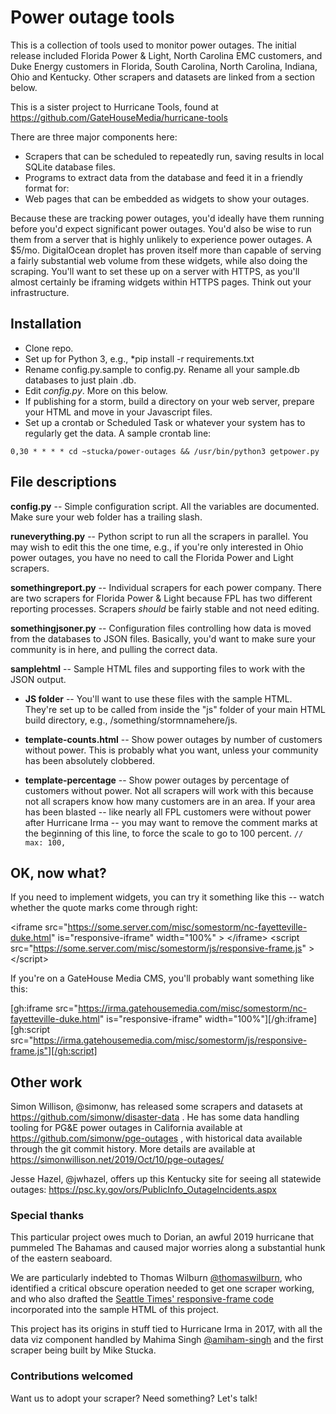 
# Power outage tools

This is a collection of tools used to monitor power outages. The initial release included Florida Power & Light, North Carolina EMC customers, and Duke Energy customers in Florida, South Carolina, North Carolina, Indiana, Ohio and Kentucky. Other scrapers and datasets are linked from a section below.

This is a sister project to Hurricane Tools, found at https://github.com/GateHouseMedia/hurricane-tools

There are three major components here:
* Scrapers that can be scheduled to repeatedly run, saving results in local SQLite database files.
* Programs to extract data from the database and feed it in a friendly format for:
* Web pages that can be embedded as widgets to show your outages.

Because these are tracking power outages, you'd ideally have them running before you'd expect significant power outages. You'd also be wise to run them from a server that is  highly unlikely to experience power outages.  A $5/mo. DigitalOcean droplet has proven itself more than capable of serving a fairly substantial web volume from these widgets, while also doing the scraping. You'll want to set these up on a server with HTTPS, as you'll almost certainly be iframing widgets within HTTPS pages. Think out your infrastructure.

## Installation

* Clone repo.
* Set up for Python 3, e.g., *pip install -r requirements.txt
* Rename config.py.sample to config.py. Rename all your sample.db databases to just plain .db.
* Edit *config.py*. More on this below.
* If publishing for a storm, build a directory on your web server, prepare your HTML and move in your Javascript files.
* Set up a crontab or Scheduled Task or whatever your system has to regularly get the data. A sample crontab line:

`0,30 * * * * cd ~stucka/power-outages && /usr/bin/python3 getpower.py`

## File descriptions

**config.py** -- Simple configuration script. All the variables are documented. Make sure your web folder has a trailing slash.

**runeverything.py** -- Python script to run all the scrapers in parallel. You may wish to edit this the one time, e.g., if you're only interested in Ohio power outages, you have no need to call the Florida Power and Light scrapers.

**somethingreport.py** -- Individual scrapers for each power company. There are two scrapers for Florida Power & Light because FPL has two different reporting processes. Scrapers *should* be fairly stable and not need editing.

**somethingjsoner.py** -- Configuration files controlling how data is moved from the databases to JSON files. Basically, you'd want to make sure your community is in here, and pulling the correct data.

**samplehtml** -- Sample HTML files and supporting files to work with the JSON output.

- **JS folder** -- You'll want to use these files with the sample HTML. They're set up to be called from inside the "js" folder of your main HTML build directory, e.g., /something/stormnamehere/js.

- **template-counts.html** -- Show power outages by number of customers without power. This is probably what you want, unless your community has been absolutely clobbered.

- **template-percentage** -- Show power outages by percentage of customers without power. Not all scrapers will work with this because not all scrapers know how many customers are in an area.  If your area has been blasted -- like nearly all FPL customers were without power after Hurricane Irma -- you may want to remove the comment marks at the beginning of this line, to force the scale to go to 100 percent. `//                        max: 100,`

## OK, now what?

If you need to implement widgets, you can try it something like this -- watch whether the quote marks come through right:

&lt;iframe src="https://some.server.com/misc/somestorm/nc-fayetteville-duke.html" is="responsive-iframe" width="100%" &gt; &lt;/iframe&gt; 
&lt;script src="https://some.server.com/misc/somestorm/js/responsive-frame.js" &gt; &lt;/script&gt;

If you're on a GateHouse Media CMS, you'll probably want something like this:

[gh:iframe src="https://irma.gatehousemedia.com/misc/somestorm/nc-fayetteville-duke.html"  is="responsive-iframe" width="100%"][/gh:iframe][gh:script src="https://irma.gatehousemedia.com/misc/somestorm/js/responsive-frame.js"][/gh:script]

## Other work

Simon Willison, @simonw, has released some scrapers and datasets at https://github.com/simonw/disaster-data . He has some data handling tooling for PG&E power outages in California available at https://github.com/simonw/pge-outages , with historical data available through the git commit history. More details are available at https://simonwillison.net/2019/Oct/10/pge-outages/  

Jesse Hazel, @jwhazel, offers up this Kentucky site for seeing all statewide outages: https://psc.ky.gov/ors/PublicInfo_OutageIncidents.aspx


### Special thanks

This particular project owes much to Dorian, an awful 2019 hurricane that pummeled The Bahamas and caused major worries along a substantial hunk of the eastern seaboard.

We are particularly indebted to Thomas Wilburn [@thomaswilburn](https://github.com/thomaswilburn), who identified a critical obscure operation needed to get one scraper working, and who also drafted the [Seattle Times' responsive-frame code](https://github.com/seattletimes/responsive-frame) incorporated into the sample HTML of this project.

This project has its origins in stuff tied to Hurricane Irma in 2017, with all the data viz component handled by Mahima Singh [@amiham-singh](https://github.com/amiham-singh) and the first scraper being built by Mike Stucka.

### Contributions welcomed

Want us to adopt your scraper? Need something? Let's talk!
